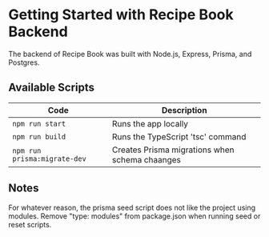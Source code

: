 # Getting Started with Recipe Book Backend

The backend of Recipe Book was built with Node.js, Express, Prisma, and Postgres.

## Available Scripts

| Code | Description |
| ---- | ----- |
| `npm run start` | Runs the app locally |
| `npm run build` | Runs the TypeScript 'tsc' command |
| `npm run prisma:migrate-dev` | Creates Prisma migrations when schema chaanges |

## Notes

For whatever reason, the prisma seed script does not like the project using modules. Remove "type: modules" from package.json when running seed or reset scripts.